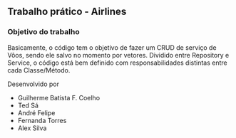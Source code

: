 ## Trabalho prático - Airlines

### Objetivo do trabalho
Basicamente, o código tem o objetivo de fazer um CRUD de serviço de Vôos, sendo ele salvo no momento por vetores.
Dividido entre Repository e Service, o código está bem definido com responsabilidades distintas entre cada Classe/Método.


Desenvolvido por
- Guilherme Batista F. Coelho
- Ted Sá
- André Felipe
- Fernanda Torres
- Alex Silva
